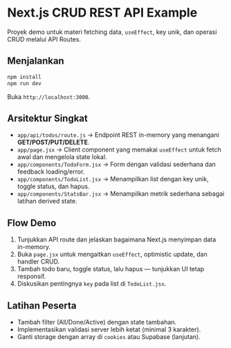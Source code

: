 # Next.js CRUD REST API Example

Proyek demo untuk materi fetching data, `useEffect`, key unik, dan operasi CRUD melalui API Routes.

## Menjalankan
```bash
npm install
npm run dev
```
Buka `http://localhost:3000`.

## Arsitektur Singkat
- `app/api/todos/route.js` → Endpoint REST in-memory yang menangani **GET/POST/PUT/DELETE**.
- `app/page.jsx` → Client component yang memakai `useEffect` untuk fetch awal dan mengelola state lokal.
- `app/components/TodoForm.jsx` → Form dengan validasi sederhana dan feedback loading/error.
- `app/components/TodoList.jsx` → Menampilkan list dengan key unik, toggle status, dan hapus.
- `app/components/StatsBar.jsx` → Menampilkan metrik sederhana sebagai latihan derived state.

## Flow Demo
1. Tunjukkan API route dan jelaskan bagaimana Next.js menyimpan data in-memory.
2. Buka `page.jsx` untuk mengaitkan `useEffect`, optimistic update, dan handler CRUD.
3. Tambah todo baru, toggle status, lalu hapus — tunjukkan UI tetap responsif.
4. Diskusikan pentingnya `key` pada list di `TodoList.jsx`.

## Latihan Peserta
- Tambah filter (All/Done/Active) dengan state tambahan.
- Implementasikan validasi server lebih ketat (minimal 3 karakter).
- Ganti storage dengan array di `cookies` atau Supabase (lanjutan).

